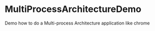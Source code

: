 MultiProcessArchitectureDemo
============================

Demo how to do a Multi-process Architecture application like chrome
